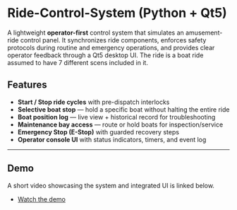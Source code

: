 # Ride-Control-System (Python + Qt5)

A lightweight **operator-first** control system that simulates an amusement-ride control panel. It synchronizes ride components, enforces safety protocols during routine and emergency operations, and provides clear operator feedback through a Qt5 desktop UI. The ride is a boat ride assumed to have 7 different scens included in it. 

<!-- > **Note:** This project formed part of a larger proposal that earned an **invitation to Universal Studios’ annual TMTDC competition**. -->

## Features

- **Start / Stop ride cycles** with pre-dispatch interlocks  
- **Selective boat stop** — hold a specific boat without halting the entire ride  
- **Boat position log** — live view + historical record for troubleshooting  
- **Maintenance bay access** — route or hold boats for inspection/service  
- **Emergency Stop (E-Stop)** with guarded recovery steps  
- **Operator console UI** with status indicators, timers, and event log

---

## Demo

A short video showcasing the system and integrated UI is linked below.
- [Watch the demo](https://queensuca-my.sharepoint.com/:v:/g/personal/21vt17_queensu_ca/EXriP_UyGdRLlb9sTeHSUXIBxk9JN_B5ST54MrR2VtVEVA?e=iAhq9K)

